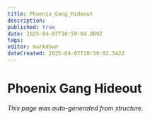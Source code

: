 ```yaml
---
title: Phoenix_Gang_Hideout
description: 
published: true
date: 2025-04-07T10:59:04.889Z
tags: 
editor: markdown
dateCreated: 2025-04-07T10:59:02.542Z
---
```


# Phoenix Gang Hideout

*This page was auto-generated from structure.*